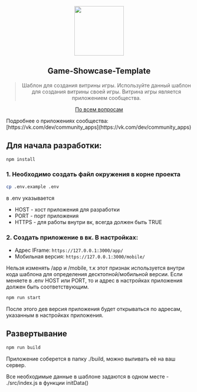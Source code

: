 <div align="center">
<img width="134" src="https://avatars3.githubusercontent.com/u/1478241?s=200&v=4">
    <h2>Game-Showcase-Template</h2>
    <blockquote>
        Шаблон для создания витрины игры. Используйте данный шаблон для создания витрины своей игры. Витрина игры является приложением сообщества.
    </blockquote>
</div>
<p align="center">
  <a href="https://vk.com/id310116789">По всем вопросам</a>
</p>
Подробнее о приложениях сообщества:
[https://vk.com/dev/community_apps](https://vk.com/dev/community_apps)


## Для начала разработки:

```bash
npm install
```

### 1. Необходимо создать файл окружения в корне проекта

```bash
cp .env.example .env
```

в .env указывается

- HOST - хост приложения для разработки
- PORT - порт приложения
- HTTPS - для работы внутри вк, всегда должен быть TRUE

### 2. Создать приложение в вк. В настройках:

- Адрес IFrame: ```https://127.0.0.1:3000/app/```
- Мобильная версия: ```https://127.0.0.1:3000/mobile/```

Нельзя изменять /app и /mobile, т.к этот признак используется внутри кода шаблона для определения десктопной/мобильной версии. 
Если меняете в .env HOST или PORT, то и адрес в настройках приложения должен быть соответствующим.

```bash
npm run start
```

После этого дев версия приложения будет открываться по адресам, указанным в настройках приложения.

## Развертывание

```bash
npm run build
```

Приложение соберется в папку ./build, можно выливать её на ваш сервер.

Все необходимые данные в шаблоне задаются в одном месте - ./src/index.js в функции initData()

